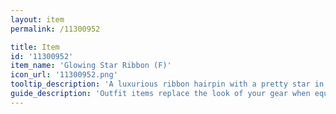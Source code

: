 ```yaml
---
layout: item
permalink: /11300952

title: Item
id: '11300952'
item_name: 'Glowing Star Ribbon (F)'
icon_url: '11300952.png'
tooltip_description: 'A luxurious ribbon hairpin with a pretty star in the middle.'
guide_description: 'Outfit items replace the look of your gear when equipped.'
---
```

